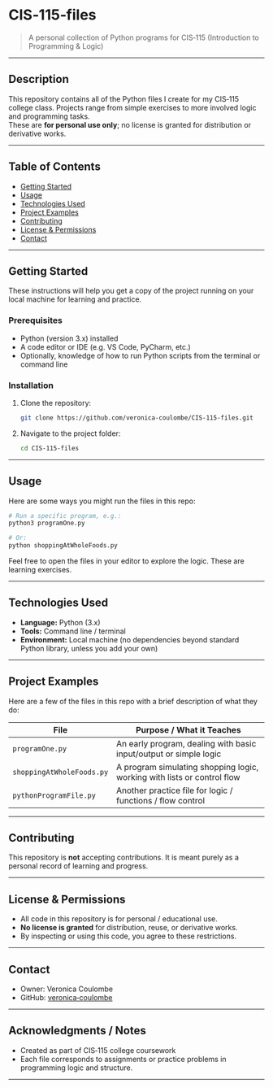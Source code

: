 # CIS‑115‑files

> A personal collection of Python programs for CIS‑115 (Introduction to Programming & Logic)

---

## Description

This repository contains all of the Python files I create for my CIS‑115 college class. Projects range from simple exercises to more involved logic and programming tasks.  
These are **for personal use only**; no license is granted for distribution or derivative works.

---

## Table of Contents

- [Getting Started](#getting-started)  
- [Usage](#usage)  
- [Technologies Used](#technologies-used)  
- [Project Examples](#project-examples)  
- [Contributing](#contributing)  
- [License & Permissions](#license--permissions)  
- [Contact](#contact)  

---

## Getting Started

These instructions will help you get a copy of the project running on your local machine for learning and practice.

### Prerequisites

- Python (version 3.x) installed  
- A code editor or IDE (e.g. VS Code, PyCharm, etc.)  
- Optionally, knowledge of how to run Python scripts from the terminal or command line

### Installation

1. Clone the repository:

   ```bash
   git clone https://github.com/veronica-coulombe/CIS-115-files.git
   ```

2. Navigate to the project folder:

   ```bash
   cd CIS-115-files
   ```

---

## Usage

Here are some ways you might run the files in this repo:

```bash
# Run a specific program, e.g.:
python3 programOne.py

# Or:
python shoppingAtWholeFoods.py
```

Feel free to open the files in your editor to explore the logic. These are learning exercises.

---

## Technologies Used

- **Language:** Python (3.x)  
- **Tools:** Command line / terminal  
- **Environment:** Local machine (no dependencies beyond standard Python library, unless you add your own)  

---

## Project Examples

Here are a few of the files in this repo with a brief description of what they do:

| File | Purpose / What it Teaches |
|---|---|
| `programOne.py` | An early program, dealing with basic input/output or simple logic |
| `shoppingAtWholeFoods.py` | A program simulating shopping logic, working with lists or control flow |
| `pythonProgramFile.py` | Another practice file for logic / functions / flow control |

---

## Contributing

This repository is **not** accepting contributions. It is meant purely as a personal record of learning and progress.

---

## License & Permissions

- All code in this repository is for personal / educational use.  
- **No license is granted** for distribution, reuse, or derivative works.  
- By inspecting or using this code, you agree to these restrictions.

---

## Contact

- Owner: Veronica Coulombe  
- GitHub: [veronica‑coulombe](https://github.com/veronica-coulombe)  

---

## Acknowledgments / Notes

- Created as part of CIS‑115 college coursework  
- Each file corresponds to assignments or practice problems in programming logic and structure.  

---
